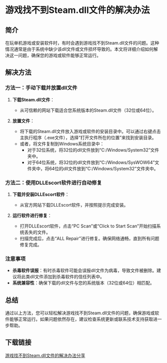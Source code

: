 # 游戏找不到Steam.dll文件的解决办法

## 简介
在玩单机游戏或安装软件时，有时会遇到游戏找不到Steam.dll文件的问题。这种情况通常是由于系统中缺少该dll文件或文件损坏导致的。本文将详细介绍如何解决这一问题，确保您的游戏或软件能够正常运行。

## 解决方法

### 方法一：手动下载并放置dll文件
1. **下载Steam.dll文件**：
   - 从可信赖的网站下载适合您系统版本的Steam.dll文件（32位或64位）。
   
2. **放置文件**：
   - 将下载的Steam.dll文件放入游戏或软件的安装目录中。可以通过右键点击主执行程序（.exe文件），选择“打开文件所在的位置”来找到安装目录。
   - 或者，将文件复制到Windows系统目录中：
     - 对于32位系统，将32位的dll文件放到“C:/Windows/System32”文件夹中。
     - 对于64位系统，将32位的dll文件放到“C:/Windows/SysWOW64”文件夹中，将64位的dll文件放到“C:/Windows/System32”文件夹中。

### 方法二：使用DLLEscort软件进行自动修复
1. **下载并安装DLLEscort软件**：
   - 从官方网站下载DLLEscort软件，并按照提示完成安装。
   
2. **运行软件进行修复**：
   - 打开DLLEscort软件，点击“PC Scan”或“Click to Start Scan”开始扫描系统丢失的文件。
   - 扫描完成后，点击“ALL Repair”进行修复。确保网络通畅，直到所有问题修复完成。

### 注意事项
- **杀毒软件误报**：有时杀毒软件可能会误报dll文件为病毒，导致文件被删除。建议将此类dll文件添加到杀毒软件的信任列表中。
- **系统兼容性**：确保下载的dll文件与您的系统版本（32位或64位）相匹配。

## 总结
通过以上方法，您可以轻松解决游戏找不到Steam.dll文件的问题，确保游戏或软件能够正常运行。如果问题依然存在，建议检查系统更新或联系技术支持获取进一步帮助。

## 下载链接

[游戏找不到Steam.dll文件的解决办法分享](https://pan.quark.cn/s/0014bb9034d2)